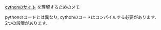 [cythonのサイト](http://docs.cython.org/en/latest/src/quickstart/build.html) を理解するためのメモ

pythonのコードとは異なり, cythonのコードはコンパイルする必要があります. 2つの段階があります.
